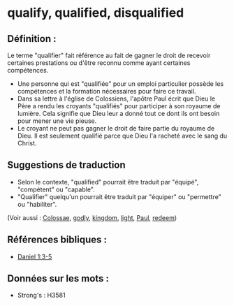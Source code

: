 # qualify, qualified, disqualified

## Définition :

Le terme "qualifier" fait référence au fait de gagner le droit de recevoir certaines prestations ou d'être reconnu comme ayant certaines compétences.

* Une personne qui est "qualifiée" pour un emploi particulier possède les compétences et la formation nécessaires pour faire ce travail.
* Dans sa lettre à l'église de Colossiens, l'apôtre Paul écrit que Dieu le Père a rendu les croyants "qualifiés" pour participer à son royaume de lumière. Cela signifie que Dieu leur a donné tout ce dont ils ont besoin pour mener une vie pieuse.
* Le croyant ne peut pas gagner le droit de faire partie du royaume de Dieu. Il est seulement qualifié parce que Dieu l'a racheté avec le sang du Christ.

## Suggestions de traduction

* Selon le contexte, "qualified" pourrait être traduit par "équipé", "compétent" ou "capable".
* "Qualifier" quelqu'un pourrait être traduit par "équiper" ou "permettre" ou "habiliter".

(Voir aussi : [Colossae](../names/colossae.md), [godly](../kt/godly.md), [kingdom](../other/kingdom.md), [light](../other/light.md), [Paul](../names/paul.md), [redeem](../kt/redeem.md))

## Références bibliques :

* [Daniel 1:3-5](rc://en/tn/help/dan/01/03)

## Données sur les mots :

* Strong's : H3581
